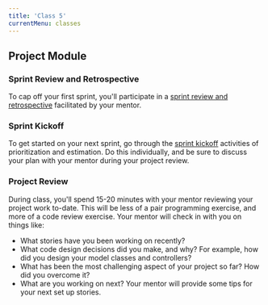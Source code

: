 ```yaml
---
title: 'Class 5'
currentMenu: classes
---
```


## Project Module

### Sprint Review and Retrospective

To cap off your first sprint, you'll participate in a [sprint review and retrospective](../../articles/agile-ceremonies/#retrospective-and-sprint-review) facilitated by your mentor.

### Sprint Kickoff

To get started on your next sprint, go through the [sprint kickoff](../../articles/agile-ceremonies/#sprint-kickoff) activities of prioritization and estimation. Do this individually, and be sure to discuss your plan with your mentor during your project review.

### Project Review

During class, you'll spend 15-20 minutes with your mentor reviewing your project work to-date. This will be less of a pair programming exercise, and more of a code review exercise. Your mentor will check in with you on things like:

- What stories have you been working on recently?
- What code design decisions did you make, and why? For example, how did you design your model classes and controllers?
- What has been the most challenging aspect of your project so far? How did you overcome it?
- What are you working on next? Your mentor will provide some tips for your next set up stories.